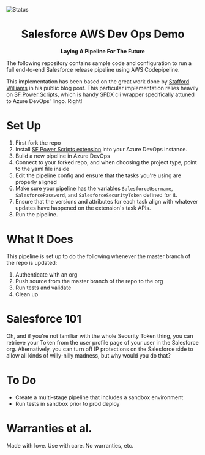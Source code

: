 ![Status](https://img.shields.io/badge/status-Beta-yellowgreen)

<h1 align="center">Salesforce AWS Dev Ops Demo</h1>
<p align="center"><strong>Laying A Pipeline For The Future</strong></p>

The following repository contains sample code and configuration to run a full end-to-end Salesforce release pipeline using AWS Codepipeline.

This implementation has been based on the great work done by [Stafford Williams](https://staffordwilliams.com/blog/2020/04/01/a-salesforce-pipeline-in-azure-devops-copy/) in his public blog post. This particular implementation relies heavily on [SF Power Scripts](https://sfpowerscripts.com/gettingstarted/), which is handy SFDX cli wrapper specifically attuned to Azure DevOps' lingo. Right!

# Set Up

1. First fork the repo
2. Install [SF Power Scripts extension](https://marketplace.visualstudio.com/items?itemName=AzlamSalam.sfpowerscripts&ssr=false#review-details) into your Azure DevOps instance.
3. Build a new pipeline in Azure DevOps
4. Connect to your forked repo, and when choosing the project type, point to the yaml file inside
5. Edit the pipeline config and ensure that the tasks you're using are properly aligned
  6. Make sure your pipeline has the variables `SalesforceUsername`, `SalesforcePassword`, and `SalesforceSecurityToken` defined for it.
  7. Ensure that the versions and attributes for each task align with whatever updates have happened on the extension's task APIs.
8. Run the pipeline.

# What It Does

This pipeline is set up to do the following whenever the master branch of the repo is updated:

1. Authenticate with an org
2. Push source from the master branch of the repo to the org
3. Run tests and validate
4. Clean up

# Salesforce 101

Oh, and if you're not familiar with the whole Security Token thing, you can retrieve your Token from the user profile page of your user in the Salesforce org. Alternatively, you can turn off IP protections on the Salesforce side to allow all kinds of willy-nilly madness, but why would you do that?

# To Do

- Create a multi-stage pipeline that includes a sandbox environment
- Run tests in sandbox prior to prod deploy

# Warranties et al.

Made with love. Use with care. No warranties, etc.
